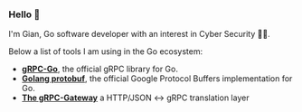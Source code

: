 ### Hello 👋

I'm Gian, Go software developer with an interest in Cyber Security 👨‍💻. 

Below a list of tools I am using in the Go ecosystem:
- [**gRPC-Go**](https://github.com/grpc/grpc-go), the official gRPC library for Go.
- [**Golang protobuf**](https://github.com/golang/protobuf), the official Google Protocol Buffers implementation for Go.
- [**The gRPC-Gateway**](https://github.com/grpc-ecosystem/grpc-gateway) a HTTP/JSON <-> gRPC translation layer

<!--
**gianmarcomennecozzi/gianmarcomennecozzi** is a ✨ _special_ ✨ repository because its `README.md` (this file) appears on your GitHub profile.

Here are some ideas to get you started:

- 🔭 I’m currently working on ...
- 🌱 I’m currently learning ...
- 👯 I’m looking to collaborate on ...
- 🤔 I’m looking for help with ...
- 💬 Ask me about ...
- 📫 How to reach me: ...
- 😄 Pronouns: ...
- ⚡ Fun fact: ...
-->
